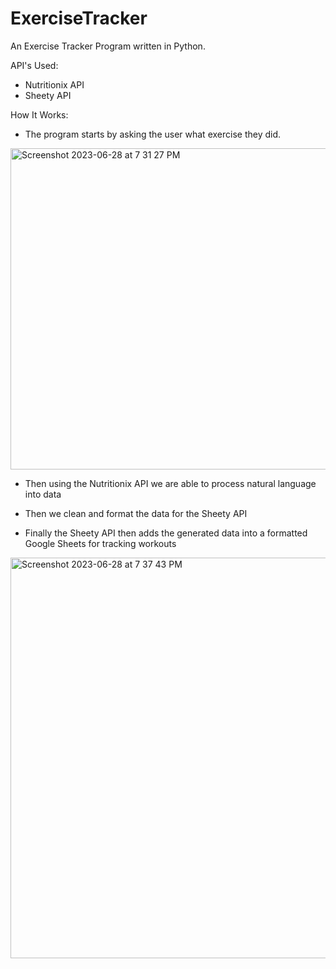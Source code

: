 # ExerciseTracker
An Exercise Tracker Program written in Python.

API's Used:
- Nutritionix API
- Sheety API



How It Works:
- The program starts by asking the user what exercise they did.

<img width="514" alt="Screenshot 2023-06-28 at 7 31 27 PM" src="https://github.com/godoyanthony44/ExerciseTracker/assets/70856876/526356c5-749f-49c4-8e22-b5eb4079db22">



- Then using the Nutritionix API we are able to process natural language into data


- Then we clean and format the data for the Sheety API

- Finally the Sheety API then adds the generated data into a formatted Google Sheets for tracking workouts


<img width="641" alt="Screenshot 2023-06-28 at 7 37 43 PM" src="https://github.com/godoyanthony44/ExerciseTracker/assets/70856876/6b7d8821-1b78-40d3-9c84-b1aebef47556">
